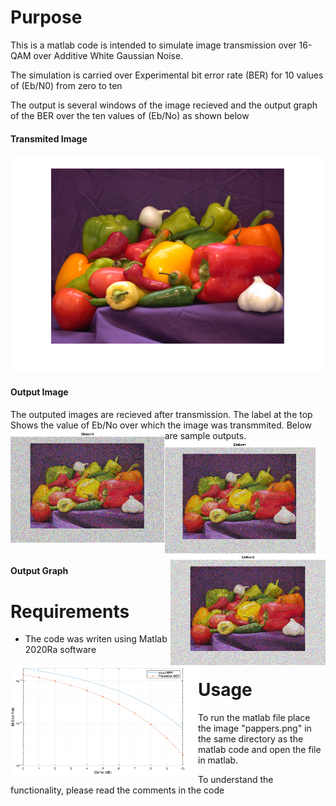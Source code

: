 # Purpose
This is a matlab code is intended to simulate image transmission over 16-QAM over Additive White Gaussian Noise.

The simulation is carried over Experimental bit error rate (BER) for 10 values of (Eb/N0) from zero to ten 

The output is several windows of the image recieved and the output graph of the BER over the ten values of (Eb/No) as shown below

#### Transmited Image
![Peppers.png](/image003.png)

#### Output Image 
The outputed images are recieved after transmission. The label at the top Shows the value of Eb/No over which the image was transmmited. Below are sample outputs. 
<img align="left" height="180" src="image005.png"/>
<img align="center" height="180" src="image007.png"/>
<img align="right" height="180" src="image009.png"/>
<br/>

#### Output Graph
<img alt="BER vs Eb/No" align="left" height="180" src="image001.png"/>

# Requirements
 
* The code was writen using Matlab 2020Ra software

# Usage
  To run the matlab file place the image "pappers.png" in the same directory as the matlab code and open the file in matlab.

  To understand the functionality, please read the comments in the code